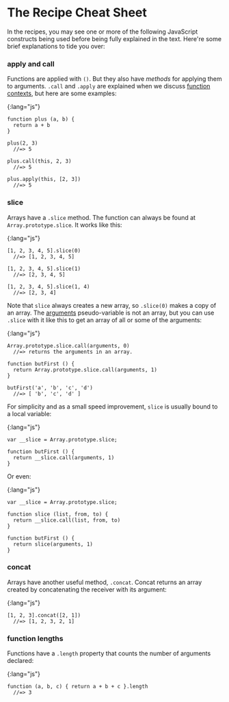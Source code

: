 # The Recipe Cheat Sheet

In the recipes, you may see one or more of the following JavaScript constructs being used before being fully explained in the text. Here're some brief explanations to tide you over:

### apply and call

Functions are applied with `()`. But they also have *methods* for applying them to arguments. `.call` and `.apply` are explained when we discuss [function contexts](#context), but here are some examples:

{:lang="js"}
~~~~~~~~
function plus (a, b) {
  return a + b
}

plus(2, 3)
  //=> 5

plus.call(this, 2, 3)
  //=> 5

plus.apply(this, [2, 3])
  //=> 5
~~~~~~~~

### slice

Arrays have a `.slice` method. The function can always be found at `Array.prototype.slice`. It works like this:

{:lang="js"}
~~~~~~~~
[1, 2, 3, 4, 5].slice(0)
  //=> [1, 2, 3, 4, 5]

[1, 2, 3, 4, 5].slice(1)
  //=> [2, 3, 4, 5]

[1, 2, 3, 4, 5].slice(1, 4)
  //=> [2, 3, 4]
~~~~~~~~

Note that `slice` always creates a new array, so `.slice(0)` makes a copy of an array. The [arguments](#arguments-again) pseudo-variable is not an array, but you can use `.slice` with it like this to get an array of all or some of the arguments:

{:lang="js"}
~~~~~~~~
Array.prototype.slice.call(arguments, 0)
  //=> returns the arguments in an array.

function butFirst () {
  return Array.prototype.slice.call(arguments, 1)
}

butFirst('a', 'b', 'c', 'd')
  //=> [ 'b', 'c', 'd' ]
~~~~~~~~

For simplicity and as a small speed improvement, `slice` is usually bound to a local variable:

{:lang="js"}
~~~~~~~~
var __slice = Array.prototype.slice;

function butFirst () {
  return __slice.call(arguments, 1)
}
~~~~~~~~

Or even:

{:lang="js"}
~~~~~~~~
var __slice = Array.prototype.slice;

function slice (list, from, to) {
  return __slice.call(list, from, to)
}

function butFirst () {
  return slice(arguments, 1)
}
~~~~~~~~

### concat

Arrays have another useful method, `.concat`. Concat returns an array created by concatenating the receiver with its argument:

{:lang="js"}
~~~~~~~~
[1, 2, 3].concat([2, 1])
  //=> [1, 2, 3, 2, 1]
~~~~~~~~

### function lengths

Functions have a `.length` property that counts the number of arguments declared:

{:lang="js"}
~~~~~~~~
function (a, b, c) { return a + b + c }.length
  //=> 3
~~~~~~~~
